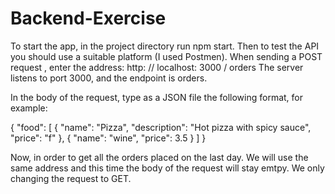 # Backend-Exercise

To start the app, in the project directory run npm start.
Then to test the API you should use a suitable platform (I used Postmen).
When sending a POST request , enter the address:
http: // localhost: 3000 / orders
The server listens to port 3000, and the endpoint is orders.

In the body of the request, type as a JSON file the following format, for example:

{
     "food":
        [
             {
                 "name": "Pizza",
                 "description": "Hot pizza with spicy sauce",
                 "price": "f"
             },
             {
                 "name": "wine",
                 "price": 3.5
             }
        ]
}

Now, in order to get all the orders placed on the last day.
We will use the same address and this time the body of the request will stay emtpy.
We only changing the request to GET.

